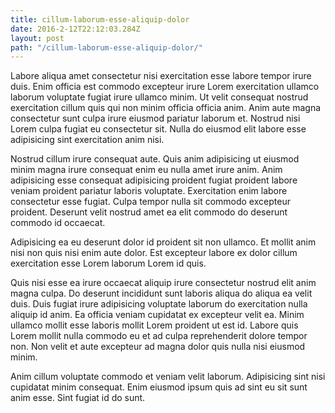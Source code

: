 ```yaml
---
title: cillum-laborum-esse-aliquip-dolor
date: 2016-2-12T22:12:03.284Z
layout: post
path: "/cillum-laborum-esse-aliquip-dolor/"
---
```


Labore aliqua amet consectetur nisi exercitation esse labore tempor irure duis. Enim officia est commodo excepteur irure Lorem exercitation ullamco laborum voluptate fugiat irure ullamco minim. Ut velit consequat nostrud exercitation cillum quis qui non minim officia officia anim. Anim aute magna consectetur sunt culpa irure eiusmod pariatur laborum et. Nostrud nisi Lorem culpa fugiat eu consectetur sit. Nulla do eiusmod elit labore esse adipisicing sint exercitation anim nisi.

Nostrud cillum irure consequat aute. Quis anim adipisicing ut eiusmod minim magna irure consequat enim eu nulla amet irure anim. Anim adipisicing esse consequat adipisicing proident fugiat proident labore veniam proident pariatur laboris voluptate. Exercitation enim labore consectetur esse fugiat. Culpa tempor nulla sit commodo excepteur proident. Deserunt velit nostrud amet ea elit commodo do deserunt commodo id occaecat.

Adipisicing ea eu deserunt dolor id proident sit non ullamco. Et mollit anim nisi non quis nisi enim aute dolor. Est excepteur labore ex dolor cillum exercitation esse Lorem laborum Lorem id quis.

Quis nisi esse ea irure occaecat aliquip irure consectetur nostrud elit anim magna culpa. Do deserunt incididunt sunt laboris aliqua do aliqua ea velit duis. Duis fugiat irure adipisicing voluptate laborum do exercitation nulla aliquip id anim. Ea officia veniam cupidatat ex excepteur velit ea. Minim ullamco mollit esse laboris mollit Lorem proident ut est id. Labore quis Lorem mollit nulla commodo eu et ad culpa reprehenderit dolore tempor non. Non velit et aute excepteur ad magna dolor quis nulla nisi eiusmod minim.

Anim cillum voluptate commodo et veniam velit laborum. Adipisicing sint nisi cupidatat minim consequat. Enim eiusmod ipsum quis ad sint eu sit sunt anim esse. Sint fugiat id do sunt.